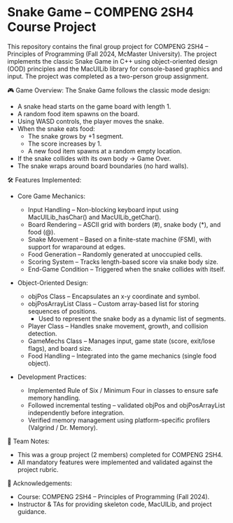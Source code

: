 # Snake Game – COMPENG 2SH4 Course Project

This repository contains the final group project for COMPENG 2SH4 – Principles of Programming (Fall 2024, McMaster University). The project implements the classic Snake Game in C++ using object-oriented design (OOD) principles and the MacUILib library for console-based graphics and input. The project was completed as a two-person group assignment.

🎮 Game Overview:
The Snake Game follows the classic mode design:
- A snake head starts on the game board with length 1.
- A random food item spawns on the board.
- Using WASD controls, the player moves the snake.
- When the snake eats food:
  - The snake grows by +1 segment.
  - The score increases by 1.
  - A new food item spawns at a random empty location.
- If the snake collides with its own body → Game Over.
- The snake wraps around board boundaries (no hard walls).

🛠️ Features Implemented:
- Core Game Mechanics:
  - Input Handling – Non-blocking keyboard input using MacUILib_hasChar() and MacUILib_getChar().
  - Board Rendering – ASCII grid with borders (#), snake body (*), and food (@).
  - Snake Movement – Based on a finite-state machine (FSM), with support for wraparound at edges.
  - Food Generation – Randomly generated at unoccupied cells.
  - Scoring System – Tracks length-based score via snake body size.
  - End-Game Condition – Triggered when the snake collides with itself.

- Object-Oriented Design:
  - objPos Class – Encapsulates an x-y coordinate and symbol.
  - objPosArrayList Class – Custom array-based list for storing sequences of positions.
    - Used to represent the snake body as a dynamic list of segments.
  - Player Class – Handles snake movement, growth, and collision detection.
  - GameMechs Class – Manages input, game state (score, exit/lose flags), and board size.
  - Food Handling – Integrated into the game mechanics (single food object).

- Development Practices:
  - Implemented Rule of Six / Minimum Four in classes to ensure safe memory handling.
  - Followed incremental testing – validated objPos and objPosArrayList independently before integration.
  - Verified memory management using platform-specific profilers (Valgrind / Dr. Memory).

👥 Team Notes:
- This was a group project (2 members) completed for COMPENG 2SH4.
- All mandatory features were implemented and validated against the project rubric.

📜 Acknowledgements:
- Course: COMPENG 2SH4 – Principles of Programming (Fall 2024).
- Instructor & TAs for providing skeleton code, MacUILib, and project guidance.

